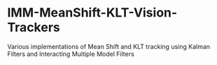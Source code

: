 # IMM-MeanShift-KLT-Vision-Trackers
 Various implementations of Mean Shift and KLT tracking using Kalman Filters and Interacting Multiple Model Filters
